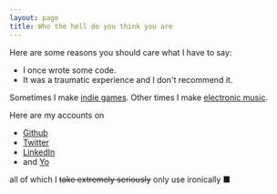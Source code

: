 ```yaml
---
layout: page
title: Who the hell do you think you are
---
```


Here are some reasons you should care what I have to say:

* I once wrote some code.
* It was a traumatic experience and I don't recommend it.

Sometimes I make [indie games](http://stu.scot/wiispace). Other times I make
[electronic music](http://grandfunkdynasty.com).

Here are my accounts on

* [Github](http://github.com/grandseiken)
* [Twitter](http://twitter.com/grandseiken)
* [LinkedIn](https://uk.linkedin.com/pub/stu-taylor/63/676/692)
* and [Yo](https://www.justyo.co/FATFUCKINGSHITHEAD)

all of which I <del>take extremely seriously</del> only use ironically &#x25A0;
